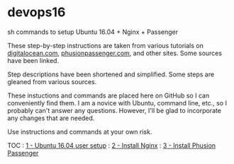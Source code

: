# devops16
sh commands to setup Ubuntu 16.04 + Nginx + Passenger

These step-by-step instructions are taken from various tutorials on [digitalocean.com](https://digitalocean.com), [phusionpassenger.com](https://www.phusionpassenger.com), and other sites. Some sources have been linked. 

Step descriptions have been shortened and simplified. Some steps are gleaned from various sources.

These instuctions and commands are placed here on GitHub so I can conveniently find them. I am a novice with Ubuntu, command line, etc., so I probably can't answer any questions. However, I'll be glad to incorporate any changes that are needed.

Use instructions and commands at your own risk.


TOC
: [1 - Ubuntu 16.04 user setup](html/devops16_1_ubuntu16_setup.html)
: [2 - Install Nginx](html/devops16_2_install_nginx.html)
: [3 - Install Phusion Passenger](html/devops16_3_install_phusionpassenger.html)

